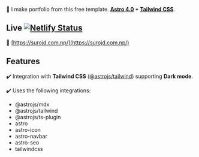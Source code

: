 💫 I make portfolio from this free template. **[Astro 4.0](https://astro.build/) + [Tailwind CSS](https://tailwindcss.com/)**.

## Live [![Netlify Status](https://api.netlify.com/api/v1/badges/6532d157-804b-40a9-ba39-fb2153e749a9/deploy-status)](https://app.netlify.com/projects/surojd/deploys)

📌 [https://surojd.com.np/](https://surojd.com.np/) 

## Features

✔️ Integration with **Tailwind CSS** ([@astrojs/tailwind](https://docs.astro.build/en/guides/integrations-guide/tailwind/)) supporting **Dark mode**.

✔️ Uses the following integrations:

- @astrojs/mdx
- @astrojs/tailwind
- @astrojs/ts-plugin
- astro
- astro-icon
- astro-navbar
- astro-seo
- tailwindcss
